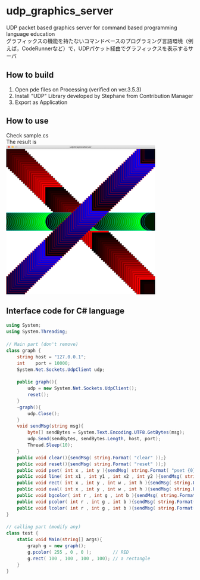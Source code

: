 # udp_graphics_server
UDP packet based graphics server for command based programming language education  
グラフィックスの機能を持たないコマンドベースのプログラミング言語環境（例えば，CodeRunnerなど）で，UDPパケット経由でグラフィックスを表示するサーバ

## How to build
1. Open pde files on Processing (verified on ver.3.5.3)
1. Install "UDP" Library developed by Stephane from Contribution Manager
1. Export as Application

## How to use
Check sample.cs  
The result is  
<img src="screenshot.png" alt="screenshot" title="screenshot" width="400" height="400">

## Interface code for C# language
```C#
using System;
using System.Threading;

// Main part (don't remove)
class graph {
	string host = "127.0.0.1";
	int    port = 10000;
	System.Net.Sockets.UdpClient udp;
	
	public graph(){
		udp = new System.Net.Sockets.UdpClient();
		reset();
	}
	~graph(){
		udp.Close();
	}
	void sendMsg(string msg){
		byte[] sendBytes = System.Text.Encoding.UTF8.GetBytes(msg);
		udp.Send(sendBytes, sendBytes.Length, host, port);
		Thread.Sleep(10);
	}
	public void clear(){sendMsg( string.Format( "clear" ));}
	public void reset(){sendMsg( string.Format( "reset" ));}
	public void pset( int x , int y ){sendMsg( string.Format( "pset {0} {1}" , x , y ));}
	public void line( int x1 , int y1 , int x2 , int y2 ){sendMsg( string.Format( "line {0} {1} {2} {3}" , x1 , y1 , x2 , y2 ));}
	public void rect( int x , int y , int w , int h ){sendMsg( string.Format( "rect {0} {1} {2} {3}" , x , y , w , h ));}
	public void oval( int x , int y , int w , int h ){sendMsg( string.Format( "oval {0} {1} {2} {3}" , x , y , w , h ));}	
	public void bgcolor( int r , int g , int b ){sendMsg( string.Format( "bgcolor {0} {1} {2}" , r , g , b ));}
	public void pcolor( int r , int g , int b ){sendMsg( string.Format( "pcolor {0} {1} {2}" , r , g , b ));}
	public void lcolor( int r , int g , int b ){sendMsg( string.Format( "lcolor {0} {1} {2}" , r , g , b ));}
}

// calling part (modify any)
class test {
	static void Main(string[] args){
		graph g = new graph();
		g.pcolor( 255 , 0 , 0 );        // RED
		g.rect( 100 , 100 , 100 , 100); // a rectangle
	}
}

```
